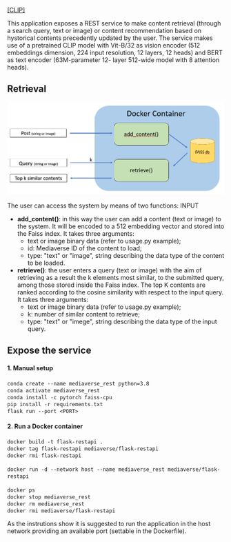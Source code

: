 [[CLIP]](https://github.com/openai/CLIP)

This application exposes a REST service to make content retrieval (through a search query, text or image) or content recommendation based on hystorical contents precedently updated by the user.
The service makes use of a pretrained CLIP model with Vit-B/32 as vision encoder (512 embeddings dimension, 224 input resolution, 12 layers, 12 heads) and BERT as text encoder (63M-parameter 12- layer 512-wide model with 8 attention heads).

## Retrieval
![APP](restapi.PNG)

The user can access the system by means of two functions: INPUT
- **add_content()**: in this way the user can add a content (text or  image) to the system. It will be encoded to a 512 embedding vector and stored into the Faiss index. It takes three arguments:
    - text or image binary data (refer to usage.py example);
    - id: Mediaverse ID of the content to load;
    - type: "text" or "image", string describing the data type of the content to be loaded.
- **retrieve()**: the user enters a query (text or image) with the aim of retrieving  as a result the k elements most similar, to the submitted query, among those stored inside the  Faiss index. The top K contents are ranked according to the cosine similarity with respect to the input query. It takes three arguments:
    - text or image binary data (refer to usage.py example);
    - k: number of similar content to retrieve;
    - type: "text" or "imege", string describing the data type of the input query.


## Expose the service
#### 1. Manual setup

```
conda create --name mediaverse_rest python=3.8
conda activate mediaverse_rest
conda install -c pytorch faiss-cpu
pip install -r requirements.txt
flask run --port <PORT>
```

#### 2. Run a Docker container

```
docker build -t flask-restapi .
docker tag flask-restapi mediaverse/flask-restapi
docker rmi flask-restapi

docker run -d --network host --name mediaverse_rest mediaverse/flask-restapi

docker ps
docker stop mediaverse_rest
docker rm mediaverse_rest
docker rmi mediaverse/flask-restapi
```

As the instrutions show it is suggested to run the application in the host network providing an available port (settable in the Dockerfile).